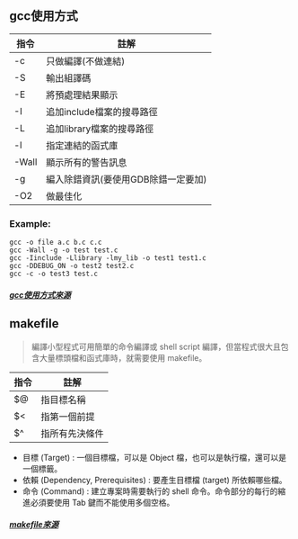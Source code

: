 ## gcc使用方式

| 指令 | 註解 |
| --- | --- |
| -c  | 只做編譯(不做連結) |
| -S  | 輸出組譯碼 |
| -E  | 將預處理結果顯示 |
| -I  | 追加include檔案的搜尋路徑 |
| -L  | 追加library檔案的搜尋路徑 |
| -l  | 指定連結的函式庫 |
| -Wall | 顯示所有的警告訊息 |
| -g | 編入除錯資訊(要使用GDB除錯一定要加) |
| -O2 | 做最佳化 |
### Example:
```
gcc -o file a.c b.c c.c
gcc -Wall -g -o test test.c
gcc -Iinclude -Llibrary -lmy_lib -o test1 test1.c
gcc -DDEBUG_ON -o test2 test2.c
gcc -c -o test3 test.c
```
##### [gcc使用方式來源](https://omusico.pixnet.net/blog/post/25368607)


## makefile
> 編譯小型程式可用簡單的命令編譯或 shell script 編譯，但當程式很大且包含大量標頭檔和函式庫時，就需要使用 makefile。

| 指令 | 註解 |
| --- | --- |
| $@  | 指目標名稱 |
| $<  | 指第一個前提 |
| $^  | 指所有先決條件 |

- 目標 (Target) : 一個目標檔，可以是 Object 檔，也可以是執行檔，還可以是一個標籤。
- 依賴 (Dependency, Prerequisites) : 要產生目標檔 (target) 所依賴哪些檔。
- 命令 (Command) : 建立專案時需要執行的 shell 命令。命令部分的每行的縮進必須要使用 Tab 鍵而不能使用多個空格。

##### [makefile來源](https://mropengate.blogspot.com/2018/01/makefile.html)
